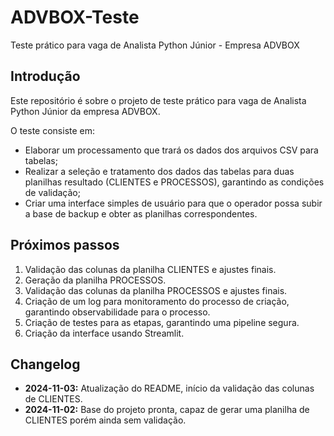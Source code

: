 # ADVBOX-Teste
Teste prático para vaga de Analista Python Júnior - Empresa ADVBOX

## Introdução

Este repositório é sobre o projeto de teste prático para vaga de Analista Python Júnior da empresa ADVBOX.

O teste consiste em:
- Elaborar um processamento que trará os dados dos arquivos CSV para tabelas;
- Realizar a seleção e tratamento dos dados das tabelas para duas planilhas resultado (CLIENTES e PROCESSOS), garantindo as condições de validação;
- Criar uma interface simples de usuário para que o operador possa subir a base de backup e obter as planilhas correspondentes.

## Próximos passos

1. Validação das colunas da planilha CLIENTES e ajustes finais.
2. Geração da planilha PROCESSOS.
3. Validação das colunas da planilha PROCESSOS e ajustes finais.
4. Criação de um log para monitoramento do processo de criação, garantindo observabilidade para o processo.
5. Criação de testes para as etapas, garantindo uma pipeline segura.
6. Criação da interface usando Streamlit.

## Changelog

- **2024-11-03:** Atualização do README, início da validação das colunas de CLIENTES.
- **2024-11-02:** Base do projeto pronta, capaz de gerar uma planilha de CLIENTES porém ainda sem validação.